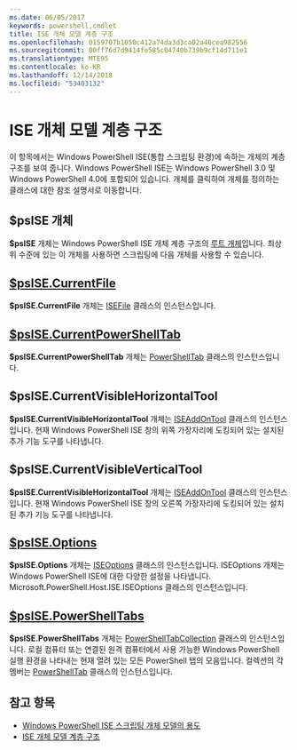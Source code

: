 ```yaml
---
ms.date: 06/05/2017
keywords: powershell,cmdlet
title: ISE 개체 모델 계층 구조
ms.openlocfilehash: 0159707b1050c412a74da3d3ca02a46cea982556
ms.sourcegitcommit: 00ff76d7d9414fe585c04740b739b9cf14d711e1
ms.translationtype: MTE95
ms.contentlocale: ko-KR
ms.lasthandoff: 12/14/2018
ms.locfileid: "53403132"
---
```

# <a name="the-ise-object-model-hierarchy"></a>ISE 개체 모델 계층 구조

이 항목에서는 Windows PowerShell ISE(통합 스크립팅 환경)에 속하는 개체의 계층 구조를 보여 줍니다.
Windows PowerShell ISE는 Windows PowerShell 3.0 및 Windows PowerShell 4.0에 포함되어 있습니다.
개체를 클릭하여 개체를 정의하는 클래스에 대한 참조 설명서로 이동합니다.

## <a name="psise-object"></a>$psISE 개체

**$psISE** 개체는 Windows PowerShell ISE 개체 계층 구조의 [루트 개체](The-ObjectModelRoot-Object.md)입니다.
최상위 수준에 있는 이 개체를 사용하면 스크립팅에 다음 개체를 사용할 수 있습니다.

## <a name="psisecurrentfilethe-isefile-objectmd"></a>[$psISE.CurrentFile](The-ISEFile-Object.md)

**$psISE.CurrentFile** 개체는 [ISEFile](The-ISEFile-Object.md) 클래스의 인스턴스입니다.

## <a name="psisecurrentpowershelltabthe-powershelltab-objectmd"></a>[$psISE.CurrentPowerShellTab](The-PowerShellTab-Object.md)

**$psISE.CurrentPowerShellTab** 개체는 [PowerShellTab](The-PowerShellTab-Object.md) 클래스의 인스턴스입니다.

## <a name="psisecurrentvisiblehorizontaltool"></a>$psISE.CurrentVisibleHorizontalTool

**$psISE.CurrentVisibleHorizontalTool** 개체는 [ISEAddOnTool](The-ISEAddOnTool-Object.md) 클래스의 인스턴스입니다.
현재 Windows PowerShell ISE 창의 위쪽 가장자리에 도킹되어 있는 설치된 추가 기능 도구를 나타냅니다.

## <a name="psisecurrentvisibleverticaltool"></a>$psISE.CurrentVisibleVerticalTool

**$psISE.CurrentVisibleHorizontalTool** 개체는 [ISEAddOnTool](The-ISEAddOnTool-Object.md) 클래스의 인스턴스입니다.
현재 Windows PowerShell ISE 창의 오른쪽 가장자리에 도킹되어 있는 설치된 추가 기능 도구를 나타냅니다.

## <a name="psiseoptionsthe-iseoptions-objectmd"></a>[$psISE.Options](The-ISEOptions-Object.md)

**$psISE.Options** 개체는 [ISEOptions](The-ISEOptions-Object.md) 클래스의 인스턴스입니다.
ISEOptions 개체는 Windows PowerShell ISE에 대한 다양한 설정을 나타냅니다.
Microsoft.PowerShell.Host.ISE.ISEOptions 클래스의 인스턴스입니다.

## <a name="psisepowershelltabsthe-powershelltabcollection-objectmd"></a>[$psISE.PowerShellTabs](The-PowerShellTabCollection-Object.md)

**$psISE.PowerShellTabs** 개체는 [PowerShellTabCollection](The-PowerShellTabCollection-Object.md) 클래스의 인스턴스입니다.
로컬 컴퓨터 또는 연결된 원격 컴퓨터에서 사용 가능한 Windows PowerShell 실행 환경을 나타내는 현재 열려 있는 모든 PowerShell 탭의 모음입니다.
컬렉션의 각 멤버는 [PowerShellTab](The-PowerShellTab-Object.md) 클래스의 인스턴스입니다.

## <a name="see-also"></a>참고 항목

- [Windows PowerShell ISE 스크립팅 개체 모델의 용도](Purpose-of-the-Windows-PowerShell-ISE-Scripting-Object-Model.md)
- [ISE 개체 모델 계층 구조](The-ISE-Object-Model-Hierarchy.md)